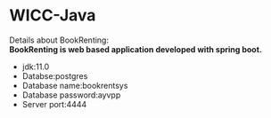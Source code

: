 # WICC-Java
Details about BookRenting:
<br/>
**BookRenting is web based application developed with spring boot.**
* jdk:11.0
* Databse:postgres
* Database name:bookrentsys
* Database password:ayvpp
* Server port:4444

